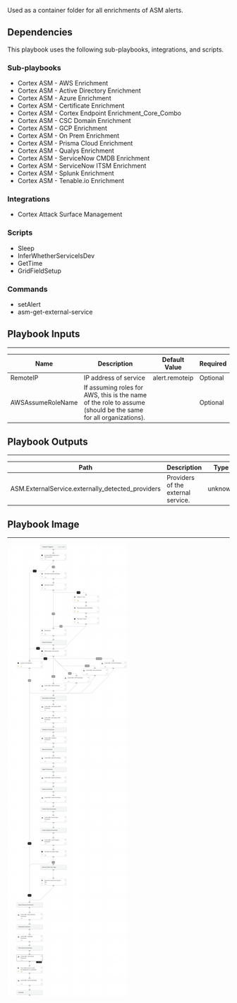 Used as a container folder for all enrichments of ASM alerts.

## Dependencies

This playbook uses the following sub-playbooks, integrations, and scripts.

### Sub-playbooks

* Cortex ASM - AWS Enrichment
* Cortex ASM - Active Directory Enrichment
* Cortex ASM - Azure Enrichment
* Cortex ASM - Certificate Enrichment
* Cortex ASM - Cortex Endpoint Enrichment_Core_Combo
* Cortex ASM - CSC Domain Enrichment
* Cortex ASM - GCP Enrichment
* Cortex ASM - On Prem Enrichment
* Cortex ASM - Prisma Cloud Enrichment
* Cortex ASM - Qualys Enrichment
* Cortex ASM - ServiceNow CMDB Enrichment
* Cortex ASM - ServiceNow ITSM Enrichment
* Cortex ASM - Splunk Enrichment
* Cortex ASM - Tenable.io Enrichment

### Integrations

* Cortex Attack Surface Management

### Scripts

* Sleep
* InferWhetherServiceIsDev
* GetTime
* GridFieldSetup

### Commands

* setAlert
* asm-get-external-service

## Playbook Inputs

---

| **Name** | **Description** | **Default Value** | **Required** |
| --- | --- | --- | --- |
| RemoteIP | IP address of service | alert.remoteip | Optional |
| AWSAssumeRoleName | If assuming roles for AWS, this is the name of the role to assume \(should be the same for all organizations\). |  | Optional |

## Playbook Outputs

---

| **Path** | **Description** | **Type** |
| --- | --- | --- |
| ASM.ExternalService.externally_detected_providers | Providers of the external service. | unknown |

## Playbook Image

---

![Cortex ASM - Enrichment](../doc_files/Cortex_ASM_-_Enrichment.png)
